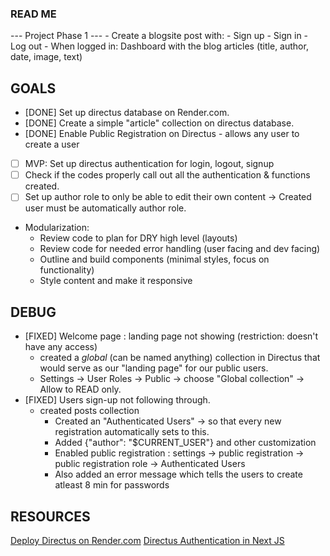 ### READ ME
--- Project Phase 1 ---
    - Create a blogsite post with:
        - Sign up
        - Sign in
        - Log out
        - When logged in: Dashboard with the blog articles (title, author, date, image, text)

## GOALS
- [DONE] Set up directus database on Render.com.
- [DONE] Create a simple "article" collection on directus database.
- [DONE] Enable Public Registration on Directus - allows any user to create a user
- [    ] MVP: Set up directus authentication for login, logout, signup
- [    ] Check if the codes properly call out all the authentication & functions created.
- [    ] Set up author role to only be able to edit their own content -> Created user must be automatically author role.

- Modularization:
  - Review code to plan for DRY high level (layouts)
  - Review code for needed error handling (user facing and dev facing)
  - Outline and build components (minimal styles, focus on functionality)
  - Style content and make it responsive

## DEBUG
- [FIXED] Welcome page : landing page not showing (restriction: doesn't have any access)
  - created a *global* (can be named anything) collection in Directus that would serve as our "landing page" for our public users. 
  - Settings -> User Roles -> Public -> choose "Global collection" -> Allow to READ only.
- [FIXED] Users sign-up not following through. 
  - created posts collection
    - Created an "Authenticated Users" -> so that every new registration automatically sets to this.
    - Added {"author": "$CURRENT_USER"} and other customization 
    - Enabled public registration : settings -> public registration -> public registration role ->        Authenticated Users
    - Also added an error message which tells the users to create atleast 8 min for passwords

## RESOURCES
[Deploy Directus on Render.com](https://blog.jamin.sh/how-to-deploy-directus-to-rendercom)
[Directus Authentication in Next JS](https://directus.io/docs/tutorials/getting-started/using-authentication-in-next-js)



